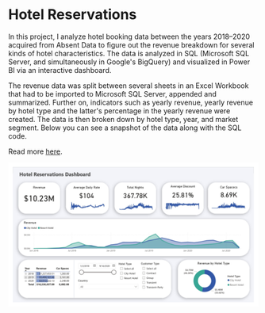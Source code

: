 # Hotel Reservations

In this project, I analyze hotel booking data between the years 2018–2020 acquired from Absent Data to figure out the revenue breakdown for several kinds of hotel characteristics. The data is analyzed in SQL (Microsoft SQL Server, and simultaneously in Google's BigQuery) and visualized in Power BI via an interactive dashboard.

The revenue data was split between several sheets in an Excel Workbook that had to be imported to Microsoft SQL Server, appended and summarized. Further on, indicators such as yearly revenue, yearly revenue by hotel type and the latter's percentage in the yearly revenue were created. The data is then broken down by hotel type, year, and market segment. Below you can see a snapshot of the data along with the SQL code.

Read more [here](https://medium.com/@gentiangsh/hotel-revenue-project-d49d36a4f96a).

![dashboard](https://github.com/gentiang/hotel_reservations/blob/40305f92b57282a6aa52dd549ef892b29541fcaa/Portfolio%20Project_Hotel_Reservations_page-0001.jpg)

